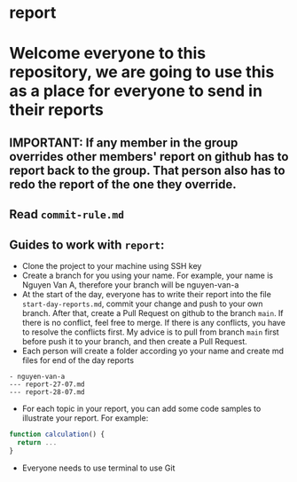 # report

# Welcome everyone to this repository, we are going to use this as a place for everyone to send in their reports

## IMPORTANT: If any member in the group overrides other members' report on github has to report back to the group. That person also has to redo the report of the one they override.

## Read `commit-rule.md`

## Guides to work with `report`:

- Clone the project to your machine using SSH key
- Create a branch for you using your name. For example, your name is Nguyen Van A, therefore your branch will be nguyen-van-a
- At the start of the day, everyone has to write their report into the file `start-day-reports.md`, commit your change and push to your own branch. After that, create a Pull Request on github to the branch `main`. If there is no conflict, feel free to merge. If there is any conflicts, you have to resolve the conflicts first. My advice is to pull from branch `main` first before push it to your branch, and then create a Pull Request.
- Each person will create a folder according yo your name and create md files for end of the day reports

```
- nguyen-van-a
--- report-27-07.md
--- report-28-07.md
```

- For each topic in your report, you can add some code samples to illustrate your report. For example:

```js
function calculation() {
  return ...
}
```

- Everyone needs to use terminal to use Git
